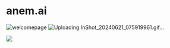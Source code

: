 # anem.ai


![welcomepage](https://drive.google.com/file/d/1bj81T9Z2Po3kojtsstAPh08pHMizTDQA/view?usp=drive_link)
![Uploading InShot_20240621_075919961.gif…]()



<img src="https://drive.google.com/file/d/1bj81T9Z2Po3kojtsstAPh08pHMizTDQA/view?usp=drive_link">
